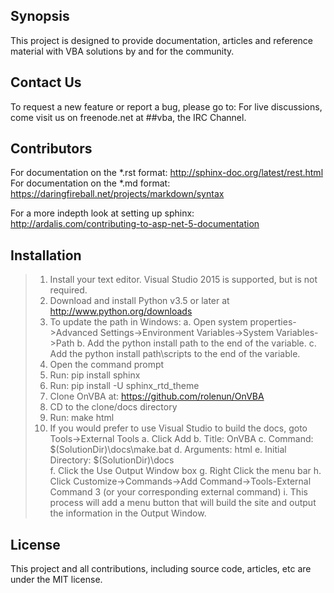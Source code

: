 ## Synopsis

This project is designed to provide documentation, articles and reference material with VBA solutions by and for the community.

## Contact Us

To request a new feature or report a bug, please go to: 
For live discussions, come visit us on freenode.net at ##vba, the IRC Channel.

## Contributors

For documentation on the *.rst format: http://sphinx-doc.org/latest/rest.html
For documentation on the *.md format: https://daringfireball.net/projects/markdown/syntax

For a more indepth look at setting up sphinx: http://ardalis.com/contributing-to-asp-net-5-documentation

## Installation

>1. Install your text editor.  Visual Studio 2015 is supported, but is not required.
>2. Download and install Python v3.5 or later at http://www.python.org/downloads
>3. To update the path in Windows:
>    a. Open system properties->Advanced Settings->Environment Variables->System Variables->Path
>    b. Add the python install path to the end of the variable.
>    c. Add the python install path\scripts to the end of the variable.
>4. Open the command prompt
>5. Run: pip install sphinx
>6. Run: pip install -U sphinx_rtd_theme
>7. Clone OnVBA at: https://github.com/rolenun/OnVBA
>8. CD to the clone/docs directory
>9. Run: make html
>10. If you would prefer to use Visual Studio to build the docs, goto Tools->External Tools
>    a. Click Add
>    b. Title: OnVBA
>    c. Command: $(SolutionDir)\docs\make.bat
>    d. Arguments: html
>    e. Initial Directory: $(SolutionDir)\docs\
>    f. Click the Use Output Window box
>    g. Right Click the menu bar
>    h. Click Customize->Commands->Add Command->Tools-External Command 3 (or your corresponding external command) 
>    i. This process will add a menu button that will build the site and output the information in the Output Window.

## License

This project and all contributions, including source code, articles, etc are under the MIT license.